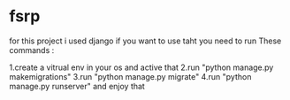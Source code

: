 # fsrp
for this project i used django 
if you want to use taht you need to run These commands :

1.create a vitrual env in your os and active that
2.run "python manage.py makemigrations"
3.run "python manage.py migrate"
4.run "python manage.py runserver" and enjoy that
